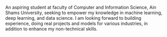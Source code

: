 An aspiring student at faculty of Computer and Information Science, Ain Shams University, seeking to empower my knowledge in machine learning, deep learning, and data science. I am looking forward to building experience, doing real projects and models for various industries, in addition to enhance my non-technical skills.
